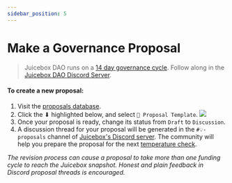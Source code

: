```yaml
---
sidebar_position: 5
---
```


# Make a Governance Proposal

> Juicebox DAO runs on a [14 day governance cycle](process). Follow along in the [Juicebox DAO Discord Server](https://discord.gg/juicebox).

#### To create a new proposal:

1. Visit the [proposals database](https://www.notion.so/9d126f9148dc42ee83317d5cd74e4db4).
2. Click the ⬇ highlighted below, and select `📜 Proposal Template`.
![](/img/proposals-db.webp)
3. Once your proposal is ready, change its status from `Draft` to `Discussion`.
4. A discussion thread for your proposal will be generated in the `#💡-proposals` channel of [Juicebox's Discord server](https://discord.gg/juicebox). The community will help you prepare the proposal for the next [temperature check](process).

*The revision process can cause a proposal to take more than one funding cycle to reach the Juicebox snapshot. Honest and plain feedback in Discord proposal threads is encouraged.*
